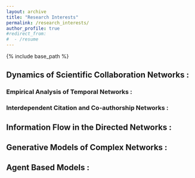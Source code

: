 ```yaml
---
layout: archive
title: "Research Interests"
permalink: /research_interests/
author_profile: true
#redirect_from:
#  - /resume
---
```


{% include base_path %}

## Dynamics of Scientific Collaboration Networks : 

### Empirical Analysis of Temporal Networks : 

### Interdependent Citation and Co-authorship Networks : 

## Information Flow in the Directed Networks : 

## Generative Models of Complex Networks : 

## Agent Based Models : 
